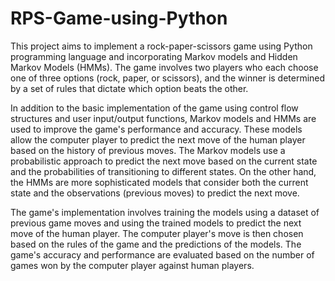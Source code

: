 # RPS-Game-using-Python
This project aims to implement a rock-paper-scissors game using Python programming language and incorporating Markov models and Hidden Markov Models (HMMs). The game involves two players who each choose one of three options (rock, paper, or scissors), and the winner is determined by a set of rules that dictate which option beats the other. 

In addition to the basic implementation of the game using control flow structures and user input/output functions, Markov models and HMMs are used to improve the game's performance and accuracy. These models allow the computer player to predict the next move of the human player based on the history of previous moves. The Markov models use a probabilistic approach to predict the next move based on the current state and the probabilities of transitioning to different states. On the other hand, the HMMs are more sophisticated models that consider both the current state and the observations (previous moves) to predict the next move. 

The game's implementation involves training the models using a dataset of previous game moves and using the trained models to predict the next move of the human player. The computer player's move is then chosen based on the rules of the game and the predictions of the models. The game's accuracy and performance are evaluated based on the number of games won by the computer player against human players.
